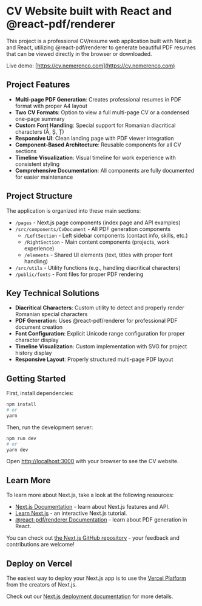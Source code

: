 # CV Website built with React and @react-pdf/renderer

This project is a professional CV/resume web application built with Next.js and React, utilizing @react-pdf/renderer to generate beautiful PDF resumes that can be viewed directly in the browser or downloaded.

Live demo: [https://cv.nemerenco.com](https://cv.nemerenco.com)

## Project Features

- **Multi-page PDF Generation**: Creates professional resumes in PDF format with proper A4 layout
- **Two CV Formats**: Option to view a full multi-page CV or a condensed one-page summary
- **Custom Font Handling**: Special support for Romanian diacritical characters (Ă, Ș, Ț)
- **Responsive UI**: Clean landing page with PDF viewer integration
- **Component-Based Architecture**: Reusable components for all CV sections
- **Timeline Visualization**: Visual timeline for work experience with consistent styling
- **Comprehensive Documentation**: All components are fully documented for easier maintenance

## Project Structure

The application is organized into these main sections:

- `/pages` - Next.js page components (index page and API examples)
- `/src/components/CvDocument` - All PDF generation components
  - `/LeftSection` - Left sidebar components (contact info, skills, etc.)
  - `/RightSection` - Main content components (projects, work experience)
  - `/elements` - Shared UI elements (text, titles with proper font handling)
- `/src/utils` - Utility functions (e.g., handling diacritical characters)
- `/public/fonts` - Font files for proper PDF rendering

## Key Technical Solutions

- **Diacritical Characters**: Custom utility to detect and properly render Romanian special characters
- **PDF Generation**: Uses @react-pdf/renderer for professional PDF document creation
- **Font Configuration**: Explicit Unicode range configuration for proper character display
- **Timeline Visualization**: Custom implementation with SVG for project history display
- **Responsive Layout**: Properly structured multi-page PDF layout

## Getting Started

First, install dependencies:

```bash
npm install
# or
yarn
```

Then, run the development server:

```bash
npm run dev
# or
yarn dev
```

Open [http://localhost:3000](http://localhost:3000) with your browser to see the CV website.

## Learn More

To learn more about Next.js, take a look at the following resources:

- [Next.js Documentation](https://nextjs.org/docs) - learn about Next.js features and API.
- [Learn Next.js](https://nextjs.org/learn) - an interactive Next.js tutorial.
- [@react-pdf/renderer Documentation](https://react-pdf.org/) - learn about PDF generation in React.

You can check out [the Next.js GitHub repository](https://github.com/vercel/next.js/) - your feedback and contributions are welcome!

## Deploy on Vercel

The easiest way to deploy your Next.js app is to use the [Vercel Platform](https://vercel.com/new?utm_medium=default-template&filter=next.js&utm_source=create-next-app&utm_campaign=create-next-app-readme) from the creators of Next.js.

Check out our [Next.js deployment documentation](https://nextjs.org/docs/deployment) for more details.
